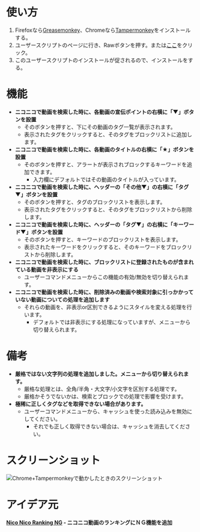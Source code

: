 使い方
======
1. Firefoxなら[Greasemonkey](https://addons.mozilla.org/ja/firefox/addon/greasemonkey/)、Chromeなら[Tampermonkey](https://chrome.google.com/webstore/detail/tampermonkey/dhdgffkkebhmkfjojejmpbldmpobfkfo)をインストールする。
2. ユーザースクリプトのページに行き、Rawボタンを押す。または[ここ](https://github.com/mosaicer/Nico_Search_Blocker/raw/master/Nico_Search_Blocker.user.js)をクリック。
3. このユーザースクリプトのインストールが促されるので、インストールをする。

機能
====
* __ニコニコで動画を検索した時に、各動画の宣伝ポイントの右横に「▼」ボタンを設置__
  - そのボタンを押すと、下にその動画のタグ一覧が表示されます。
  - 表示されたタグをクリックすると、そのタグをブロックリストに追加します。
* __ニコニコで動画を検索した時に、各動画のタイトルの右横に「★」ボタンを設置__
  - そのボタンを押すと、アラートが表示されブロックするキーワードを追加できます。
    + 入力欄にデフォルトではその動画のタイトルが入っています。
* __ニコニコで動画を検索した時に、ヘッダーの「その他▼」の右横に「タグ▼」ボタンを設置__
  - そのボタンを押すと、タグのブロックリストを表示します。
  - 表示されたタグをクリックすると、そのタグをブロックリストから削除します。
* __ニコニコで動画を検索した時に、ヘッダーの「タグ▼」の右横に「キーワード▼」ボタンを設置__
  - そのボタンを押すと、キーワードのブロックリストを表示します。
  - 表示されたキーワードをクリックすると、そのキーワードをブロックリストから削除します。
* __ニコニコで動画を検索した時に、ブロックリストに登録されたものが含まれている動画を非表示にする__
  - ユーザーコマンドメニューからこの機能の有効/無効を切り替えられます。
* __ニコニコで動画を検索した時に、削除済みの動画や検索対象に引っかかっていない動画についての処理を追加します__
  - それらの動画を、非表示or区別できるようにスタイルを変える処理を行います。
    + デフォルトでは非表示にする処理になっていますが、メニューから切り替えられます。

備考
====
* __厳格ではない文字列の処理を追加しました。メニューから切り替えられます。__
  - 厳格な処理とは、全角/半角・大文字/小文字を区別する処理です。
  - 厳格かそうでないかは、検索とブロックでの処理で影響を受けます。
* __極稀に正しくタグなどを取得できない場合があります。__
  - ユーザーコマンドメニューから、キャッシュを使った読み込みを無効にしてください。
    + それでも正しく取得できない場合は、キャッシュを消去してください。

スクリーンショット
=================
![Chrome+Tampermonkeyで動かしたときのスクリーンショット](https://pbs.twimg.com/media/Bt2KPAgCEAMiDc4.png:large "Chrome+Tampermonkeyで動かしたときのスクリーンショット")

アイデア元
==========
__[Nico Nico Ranking NG](https://greasyfork.org/ja/scripts/880-nico-nico-ranking-ng) - ニコニコ動画のランキングにＮＧ機能を追加__
